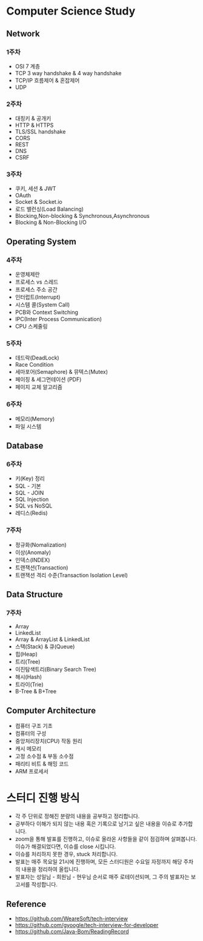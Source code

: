 # Computer Science Study 

## Network

### 1주차
- OSI 7 계층
- TCP 3 way handshake & 4 way handshake
- TCP/IP 흐름제어 & 혼잡제어
- UDP

### 2주차
- 대칭키 & 공개키
- HTTP & HTTPS
- TLS/SSL handshake
- CORS
- REST
- DNS
- CSRF

### 3주차
- 쿠키, 세션 & JWT
- OAuth
- Socket & Socket.io
- 로드 밸런싱(Load Balancing)
- Blocking,Non-blocking & Synchronous,Asynchronous
- Blocking & Non-Blocking I/O

## Operating System

### 4주차
- 운영체제란
- 프로세스 vs 스레드
- 프로세스 주소 공간
- 인터럽트(Interrupt)
- 시스템 콜(System Call)
- PCB와 Context Switching
- IPC(Inter Process Communication)
- CPU 스케줄링

### 5주차
- 데드락(DeadLock)
- Race Condition
- 세마포어(Semaphore) & 뮤텍스(Mutex)
- 페이징 & 세그먼테이션 (PDF)
- 페이지 교체 알고리즘

### 6주차
- 메모리(Memory)
- 파일 시스템

## Database

### 6주차
- 키(Key) 정리
- SQL - 기본
- SQL - JOIN
- SQL Injection
- SQL vs NoSQL
- 레디스(Redis)

### 7주차
- 정규화(Nomalization)
- 이상(Anomaly)
- 인덱스(INDEX)
- 트랜잭션(Transaction)
- 트랜잭션 격리 수준(Transaction Isolation Level)

## Data Structure

### 7주차
- Array
- LinkedList
- Array & ArrayList & LinkedList
- 스택(Stack) & 큐(Queue)
- 힙(Heap)
- 트리(Tree)
- 이진탐색트리(Binary Search Tree)
- 해시(Hash)
- 트라이(Trie)
- B-Tree & B+Tree

## Computer Architecture
- 컴퓨터 구조 기초
- 컴퓨터의 구성
- 중앙처리장치(CPU) 작동 원리
- 캐시 메모리
- 고정 소수점 & 부동 소수점
- 패리티 비트 & 해밍 코드
- ARM 프로세서

# 스터디 진행 방식
- 각 주 단위로 정해진 분량의 내용을 공부하고 정리합니다.
- 공부하다 이해가 되지 않는 내용 혹은 기록으로 남기고 싶은 내용을 이슈로 추가합니다.
- zoom을 통해 발표를 진행하고, 이슈로 올라온 사항들을 같이 점검하며 살펴봅니다. 이슈가 해결되었다면, 이슈를 close 시킵니다.
- 이슈를 처리하지 못한 경우, stuck 처리합니다.
- 발표는 매주 목요일 21시에 진행하며, 모든 스터디원은 수요일 자정까지 해당 주차의 내용을 정리하여 올립니다.
- 발표자는 성일님 - 희원님 - 현우님 순서로 매주 로테이션되며, 그 주의 발표자는 보고서를 작성합니다.

## Reference
- https://github.com/WeareSoft/tech-interview
- https://github.com/gyoogle/tech-interview-for-developer
- https://github.com/Java-Bom/ReadingRecord

